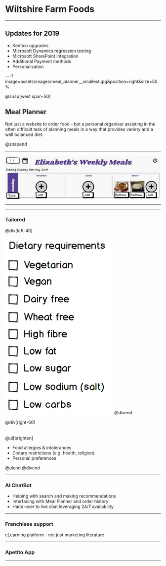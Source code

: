 # Wiltshire Farm Foods

---

## Updates for 2019

* Kentico upgrades
* Microsoft Dynamics regression testing
* Microsoft SharePoint integration
* Additional Payment methods
* Personalisation

---?image=assets/images/meal_planner__smallest.jpg&position=right&size=50%

@snap[west span-50]

## Meal Planner

Not just a website to order food - but a personal organiser assisting in the often difficult task of planning meals in a way that provides variety and a well balanced diet.

@snapend

---

![Editing](assets/images/editing_meal_planner.png)

---

---

### Tailored

@div[left-40]
<br><br>
![Tailored](assets/images/dietary_requirements.png)
@divend

@div[right-60]
<br><br><br>
@ul[brighten]

* Food allergies & intolerances
* Dietary restrictions (e.g. health, religion)
* Personal preferences
  
@ulend
@divend

---

### AI ChatBot

* Helping with search and making recommendations
* Interfacing with Meal Planner and order history
* Hand-over to live chat leveraging 24/7 availability

---

### Franchisee support

eLearning platform - not just marketing literature

---

### Apetito App

---